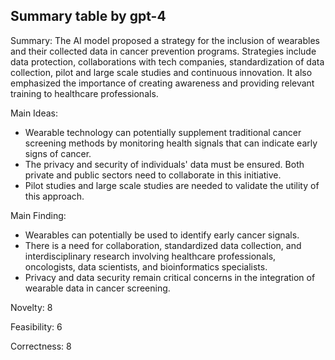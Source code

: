 ## Summary table by gpt-4
Summary: 
The AI model proposed a strategy for the inclusion of wearables and their collected data in cancer prevention programs. Strategies include data protection, collaborations with tech companies, standardization of data collection, pilot and large scale studies and continuous innovation. It also emphasized the importance of creating awareness and providing relevant training to healthcare professionals.

Main Ideas: 
- Wearable technology can potentially supplement traditional cancer screening methods by monitoring health signals that can indicate early signs of cancer.
- The privacy and security of individuals' data must be ensured. Both private and public sectors need to collaborate in this initiative.
- Pilot studies and large scale studies are needed to validate the utility of this approach. 

Main Finding: 
- Wearables can potentially be used to identify early cancer signals.
- There is a need for collaboration, standardized data collection, and interdisciplinary research involving healthcare professionals, oncologists, data scientists, and bioinformatics specialists.
- Privacy and data security remain critical concerns in the integration of wearable data in cancer screening.

Novelty: 
8

Feasibility: 
6

Correctness: 
8